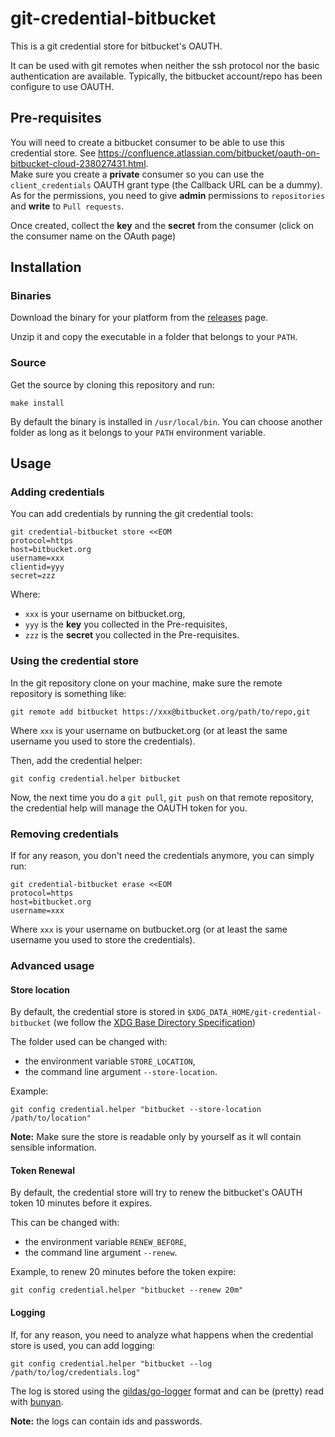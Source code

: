 # git-credential-bitbucket

This is a git credential store for bitbucket's OAUTH.  

It can be used with git remotes when neither the ssh protocol nor the basic authentication are available. Typically, the bitbucket account/repo has been configure to use OAUTH.

## Pre-requisites

You will need to create a bitbucket consumer to be able to use this credential store. See https://confluence.atlassian.com/bitbucket/oauth-on-bitbucket-cloud-238027431.html.  
Make sure you create a **private** consumer so you can use the `client_credentials` OAUTH grant type (the Callback URL can be a dummy).  
As for the permissions, you need to give **admin** permissions to `repositories` and **write** to `Pull requests`.

Once created, collect the **key** and the **secret** from the consumer (click on the consumer name on the OAuth page)

## Installation

### Binaries

Download the binary for your platform from the [releases](https://github.com/gildas/git-credential-bitbucket/releases) page.

Unzip it and copy the executable in a folder that belongs to your `PATH`.

### Source

Get the source by cloning this repository and run:  
```console
make install
```

By default the binary is installed in `/usr/local/bin`. You can choose another folder as long as it belongs to your `PATH` environment variable.

## Usage

### Adding credentials

You can add credentials by running the git credential tools:  
```console
git credential-bitbucket store <<EOM
protocol=https
host=bitbucket.org
username=xxx
clientid=yyy
secret=zzz
```

Where:  
- `xxx` is your username on bitbucket.org,
- `yyy` is the **key** you collected in the Pre-requisites,
- `zzz` is the **secret** you collected in the Pre-requisites.

### Using the credential store

In the git repository clone on your machine, make sure the remote repository is something like:
```console
git remote add bitbucket https://xxx@bitbucket.org/path/to/repo,git
```

Where `xxx` is your username on butbucket.org (or at least the same username you used to store the credentials).

Then, add the credential helper:

```console
git config credential.helper bitbucket
```

Now, the next time you do a `git pull`, `git push` on that remote repository, the credential help will manage the OAUTH token for you.

### Removing credentials

If for any reason, you don't need the credentials anymore, you can simply run:  
```console
git credential-bitbucket erase <<EOM
protocol=https
host=bitbucket.org
username=xxx
```

Where `xxx` is your username on butbucket.org (or at least the same username you used to store the credentials).

### Advanced usage

#### Store location

By default, the credential store is stored in `$XDG_DATA_HOME/git-credential-bitbucket` (we follow the [XDG Base Directory Specification](https://specifications.freedesktop.org/basedir-spec/basedir-spec-latest.html))

The folder used can be changed with:  
- the environment variable `STORE_LOCATION`,
- the command line argument `--store-location`.

Example:  
```console
git config credential.helper "bitbucket --store-location /path/to/location"
```

**Note:** Make sure the store is readable only by yourself as it wll contain sensible information.

#### Token Renewal

By default, the credential store will try to renew the bitbucket's OAUTH token 10 minutes before it expires.

This can be changed with:  
- the environment variable `RENEW_BEFORE`,
- the command line argument `--renew`.

Example, to renew 20 minutes before the token expire:  
```console
git config credential.helper "bitbucket --renew 20m"
```

#### Logging

If, for any reason, you need to analyze what happens when the credential store is used, you can add logging:  
```console
git config credential.helper "bitbucket --log /path/to/log/credentials.log"
```
The log is stored using the [gildas/go-logger](https://github.com/gildas/go-logger) format and can be (pretty) read with [bunyan](https://github.com/trentm/node-bunyan).

**Note:** the logs can contain ids and passwords.